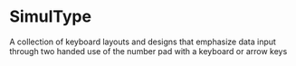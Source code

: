 # SimulType
A collection of keyboard layouts and designs that emphasize data input through two handed use of the number pad with a keyboard or arrow keys

